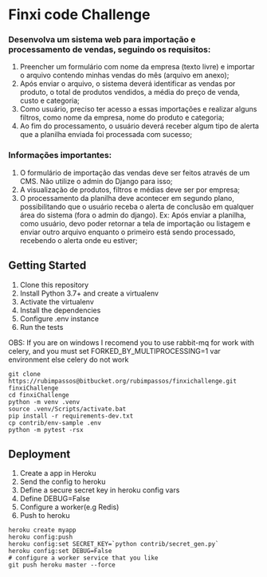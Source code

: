 # Finxi code Challenge

### Desenvolva um sistema web para importação e processamento de vendas, seguindo os requisitos:

1. Preencher um formulário com nome da empresa (texto livre) e importar o arquivo contendo minhas vendas do mês (arquivo em anexo);
2. Após enviar o arquivo, o sistema deverá identificar as vendas por produto, o total de produtos vendidos, a média do preço de venda, custo e categoria;
3. Como usuário, preciso ter acesso a essas importações e realizar alguns filtros, como nome da empresa, nome do produto e categoria;
4. Ao fim do processamento, o usuário deverá receber algum tipo de alerta que a planilha enviada foi processada com sucesso;



### Informações importantes:

1. O formulário de importação das vendas deve ser feitos através de um CMS. Não utilize o admin do Django para isso;
2. A visualização de produtos, filtros e médias deve ser por empresa;
3. O processamento da planilha deve acontecer em segundo plano, possibilitando que o usuário receba o alerta de conclusão em qualquer área do sistema (fora o admin do django). Ex: Após enviar a planilha, como usuário, devo poder retornar a tela de importação ou listagem e enviar outro arquivo enquanto o primeiro está sendo processado, recebendo o alerta onde eu estiver;

## Getting Started

1. Clone this repository
2. Install Python 3.7+ and create a virtualenv
3. Activate the virtualenv
4. Install the dependencies
5. Configure .env instance
6. Run the tests

OBS: If you are on windows I recomend you to use rabbit-mq for work with celery, and you must set FORKED_BY_MULTIPROCESSING=1 var environment else celery do not work

```console
git clone https://rubimpassos@bitbucket.org/rubimpassos/finxichallenge.git finxiChallenge
cd finxiChallenge
python -m venv .venv
source .venv/Scripts/activate.bat
pip install -r requirements-dev.txt
cp contrib/env-sample .env
python -m pytest -rsx
```

## Deployment

1. Create a app in Heroku
2. Send the config to heroku
3. Define a secure secret key in heroku config vars
4. Define DEBUG=False
5. Configure a worker(e.g Redis)
6. Push to heroku

```console
heroku create myapp
heroku config:push
heroku config:set SECRET_KEY=`python contrib/secret_gen.py`
heroku config:set DEBUG=False
# configure a worker service that you like
git push heroku master --force
```